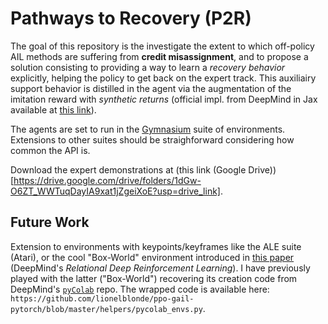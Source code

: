 # Pathways to Recovery (P2R)

The goal of this repository is the investigate the extent to which off-policy AIL methods are
suffering from __credit misassignment__, and to propose a solution consisting to providing a way to
learn a _recovery behavior_ explicitly, helping the policy to get back on the expert track.
This auxiliairy support behavior is distilled in the agent via the augmentation of the imitation
reward with _synthetic returns_ (official impl. from DeepMind in Jax available at [this link](
https://github.com/google-deepmind/deepmind-research/tree/master/synthetic_returns)).

The agents are set to run in the [Gymnasium](
https://gymnasium.farama.org/index.html) suite of environments.
Extensions to other suites should be straighforward considering how common the API is.

Download the expert demonstrations at
(this link (Google Drive))
[https://drive.google.com/drive/folders/1dGw-O6ZT_WWTuqDayIA9xat1jZgeiXoE?usp=drive_link].

## Future Work

Extension to environments with keypoints/keyframes like the ALE suite (Atari), or the cool
"Box-World" environment introduced in [this paper](https://arxiv.org/abs/1806.01830)
(DeepMind's _Relational Deep Reinforcement Learning_).
I have previously played with the latter ("Box-World") recovering its creation code from
DeepMind's [`pyColab`](https://github.com/google-deepmind/pycolab) repo. The wrapped code is
available here:
`https://github.com/lionelblonde/ppo-gail-pytorch/blob/master/helpers/pycolab_envs.py`.
